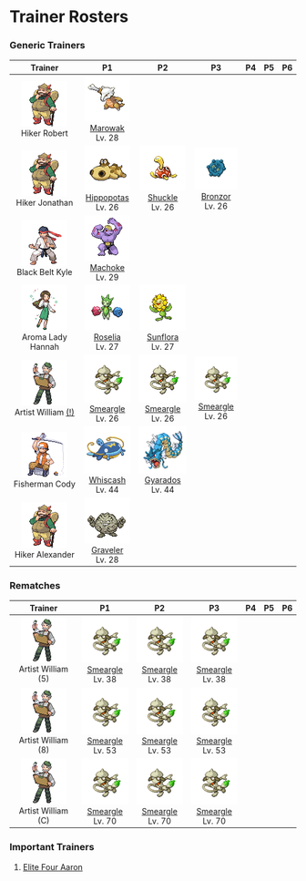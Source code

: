 # Trainer Rosters

### Generic Trainers

| Trainer | P1 | P2 | P3 | P4 | P5 | P6 |
|:-------:|:--:|:--:|:--:|:--:|:--:|:--:|
| ![Hiker Robert](../../assets/trainers/hiker.png "Hiker Robert")<br>Hiker Robert | ![Marowak](../../assets/sprites/marowak/front.gif "Marowak")<br>[Marowak](../../pokemon/marowak.md/)<br>Lv. 28 |
| ![Hiker Jonathan](../../assets/trainers/hiker.png "Hiker Jonathan")<br>Hiker Jonathan | ![Hippopotas](../../assets/sprites/hippopotas/front.gif "Hippopotas")<br>[Hippopotas](../../pokemon/hippopotas.md/)<br>Lv. 26 | ![Shuckle](../../assets/sprites/shuckle/front.gif "Shuckle")<br>[Shuckle](../../pokemon/shuckle.md/)<br>Lv. 26 | ![Bronzor](../../assets/sprites/bronzor/front.gif "Bronzor")<br>[Bronzor](../../pokemon/bronzor.md/)<br>Lv. 26 |
| ![Black Belt Kyle](../../assets/trainers/black_belt.png "Black Belt Kyle")<br>Black Belt Kyle | ![Machoke](../../assets/sprites/machoke/front.gif "Machoke")<br>[Machoke](../../pokemon/machoke.md/)<br>Lv. 29 |
| ![Aroma Lady Hannah](../../assets/trainers/aroma_lady.png "Aroma Lady Hannah")<br>Aroma Lady Hannah | ![Roselia](../../assets/sprites/roselia/front.gif "Roselia")<br>[Roselia](../../pokemon/roselia.md/)<br>Lv. 27 | ![Sunflora](../../assets/sprites/sunflora/front.gif "Sunflora")<br>[Sunflora](../../pokemon/sunflora.md/)<br>Lv. 27 |
| ![Artist William [(!)](#rematches)](../../assets/trainers/artist.png "Artist William [(!)](#rematches)")<br>Artist William [(!)](#rematches) | ![Smeargle](../../assets/sprites/smeargle/front.gif "Smeargle")<br>[Smeargle](../../pokemon/smeargle.md/)<br>Lv. 26 | ![Smeargle](../../assets/sprites/smeargle/front.gif "Smeargle")<br>[Smeargle](../../pokemon/smeargle.md/)<br>Lv. 26 | ![Smeargle](../../assets/sprites/smeargle/front.gif "Smeargle")<br>[Smeargle](../../pokemon/smeargle.md/)<br>Lv. 26 |
| ![Fisherman Cody](../../assets/trainers/fisherman.png "Fisherman Cody")<br>Fisherman Cody | ![Whiscash](../../assets/sprites/whiscash/front.gif "Whiscash")<br>[Whiscash](../../pokemon/whiscash.md/)<br>Lv. 44 | ![Gyarados](../../assets/sprites/gyarados/front.gif "Gyarados")<br>[Gyarados](../../pokemon/gyarados.md/)<br>Lv. 44 |
| ![Hiker Alexander](../../assets/trainers/hiker.png "Hiker Alexander")<br>Hiker Alexander | ![Graveler](../../assets/sprites/graveler/front.gif "Graveler")<br>[Graveler](../../pokemon/graveler.md/)<br>Lv. 28 |


### Rematches

| Trainer | P1 | P2 | P3 | P4 | P5 | P6 |
|:-------:|:--:|:--:|:--:|:--:|:--:|:--:|
| ![Artist William (5)](../../assets/trainers/artist.png "Artist William (5)")<br>Artist William (5) | ![Smeargle](../../assets/sprites/smeargle/front.gif "Smeargle")<br>[Smeargle](../../pokemon/smeargle.md/)<br>Lv. 38 | ![Smeargle](../../assets/sprites/smeargle/front.gif "Smeargle")<br>[Smeargle](../../pokemon/smeargle.md/)<br>Lv. 38 | ![Smeargle](../../assets/sprites/smeargle/front.gif "Smeargle")<br>[Smeargle](../../pokemon/smeargle.md/)<br>Lv. 38 |
| ![Artist William (8)](../../assets/trainers/artist.png "Artist William (8)")<br>Artist William (8) | ![Smeargle](../../assets/sprites/smeargle/front.gif "Smeargle")<br>[Smeargle](../../pokemon/smeargle.md/)<br>Lv. 53 | ![Smeargle](../../assets/sprites/smeargle/front.gif "Smeargle")<br>[Smeargle](../../pokemon/smeargle.md/)<br>Lv. 53 | ![Smeargle](../../assets/sprites/smeargle/front.gif "Smeargle")<br>[Smeargle](../../pokemon/smeargle.md/)<br>Lv. 53 |
| ![Artist William (C)](../../assets/trainers/artist.png "Artist William (C)")<br>Artist William (C) | ![Smeargle](../../assets/sprites/smeargle/front.gif "Smeargle")<br>[Smeargle](../../pokemon/smeargle.md/)<br>Lv. 70 | ![Smeargle](../../assets/sprites/smeargle/front.gif "Smeargle")<br>[Smeargle](../../pokemon/smeargle.md/)<br>Lv. 70 | ![Smeargle](../../assets/sprites/smeargle/front.gif "Smeargle")<br>[Smeargle](../../pokemon/smeargle.md/)<br>Lv. 70 |


### Important Trainers

1. [Elite Four Aaron](important_trainers.md#elite-four-aaron)

